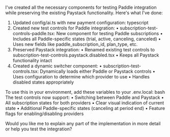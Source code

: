 I've created all the necessary components for testing Paddle integration while preserving the existing Paystack functionality. Here's what I've done:

1. Updated config/ai.ts with new payment configuration:
typescript
2. Created new test controls for Paddle integration:
•  subscription-test-controls-paddle.tsx: New component for testing Paddle subscriptions
•  Includes all Paddle-specific states (trial, active, canceling, canceled)
•  Uses new fields like paddle_subscription_id, plan_type, etc.
3. Preserved Paystack integration:
•  Renamed existing test controls to subscription-test-controls.paystack.disabled.tsx
•  Keeps all Paystack functionality intact
4. Created a dynamic switcher component:
•  subscription-test-controls.tsx: Dynamically loads either Paddle or Paystack controls
•  Uses configuration to determine which provider to use
•  Handles disabled states appropriately

To use this in your environment, add these variables to your .env.local:
bash
The test controls now support:
•  Switching between Paddle and Paystack
•  All subscription states for both providers
•  Clear visual indication of current state
•  Additional Paddle-specific states (canceling at period end)
•  Feature flags for enabling/disabling providers

Would you like me to explain any part of the implementation in more detail or help you test the integration?